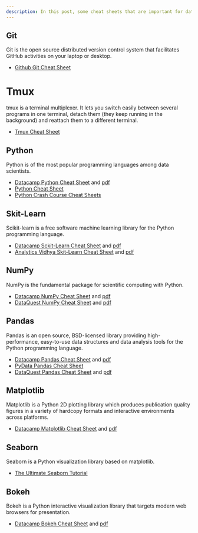 ```yaml
---
description: In this post, some cheat sheets that are important for data scientists are listed.
---
```


## Git
Git is the open source distributed version control system that facilitates GitHub activities on your laptop or desktop.
* [Github Git Cheat Sheet](https://services.github.com/on-demand/downloads/github-git-cheat-sheet.pdf)

# Tmux
tmux is a terminal multiplexer. It lets you switch easily between several programs in one terminal, detach them (they keep running in the background) and reattach them to a different terminal.
* [Tmux Cheat Sheet](https://tmuxcheatsheet.com/)

## Python
Python is of the most popular programming languages among data scientists.
* [Datacamp Python Cheat Sheet](https://www.datacamp.com/community/tutorials/python-data-science-cheat-sheet-basics) and [pdf](https://s3.amazonaws.com/assets.datacamp.com/blog_assets/PythonForDataScience.pdf)
* [Python Cheat Sheet](http://www.cogsci.rpi.edu/~destem/igd/python_cheat_sheet.pdf)
* [Python Crash Course Cheat Sheets](https://ehmatthes.github.io/pcc/cheatsheets/README.html)

## Skit-Learn
Scikit-learn is a free software machine learning library for the Python programming language.
* [Datacamp Sckit-Learn Cheat Sheet](https://www.datacamp.com/community/blog/scikit-learn-cheat-sheet) and [pdf](https://s3.amazonaws.com/assets.datacamp.com/blog_assets/Scikit_Learn_Cheat_Sheet_Python.pdf)
* [Analytics Vidhya Skit-Learn Cheat Sheet](https://www.analyticsvidhya.com/blog/2016/12/cheatsheet-scikit-learn-caret-package-for-python-r-respectively/) and [pdf](https://www.analyticsvidhya.com/infographics/Scikit-Learn-Infographic.pdf)

## NumPy
NumPy is the fundamental package for scientific computing with Python.
* [Datacamp NumPy Cheat Sheet](https://www.datacamp.com/community/blog/python-numpy-cheat-sheet) and [pdf](https://s3.amazonaws.com/assets.datacamp.com/blog_assets/Numpy_Python_Cheat_Sheet.pdf)
* [DataQuest NumPy Cheat Sheet](https://www.dataquest.io/blog/numpy-cheat-sheet/) and [pdf](https://www.dataquest.io/blog/images/cheat-sheets/numpy-cheat-sheet.pdf)

## Pandas
Pandas is an open source, BSD-licensed library providing high-performance, easy-to-use data structures and data analysis tools for the Python programming language.
* [Datacamp Pandas Cheat Sheet](https://www.datacamp.com/community/blog/python-pandas-cheat-sheet) and [pdf](https://s3.amazonaws.com/assets.datacamp.com/blog_assets/PandasPythonForDataScience.pdf)
* [PyData Pandas Cheat Sheet](https://github.com/pandas-dev/pandas/blob/master/doc/cheatsheet/Pandas_Cheat_Sheet.pdf)
* [DataQuest Pandas Cheat Sheet](https://www.dataquest.io/blog/pandas-cheat-sheet/) and [pdf](https://www.dataquest.io/blog/images/cheat-sheets/pandas-cheat-sheet.pdf)

## Matplotlib
Matplotlib is a Python 2D plotting library which produces publication quality figures in a variety of hardcopy formats and interactive environments across platforms.
* [Datacamp Matplotlib Cheat Sheet](https://www.datacamp.com/community/blog/python-matplotlib-cheat-sheet) and [pdf](https://s3.amazonaws.com/assets.datacamp.com/blog_assets/Python_Matplotlib_Cheat_Sheet.pdf)

## Seaborn
Seaborn is a Python visualization library based on matplotlib.
* [The Ultimate Seaborn Tutorial](https://elitedatascience.com/python-seaborn-tutorial)
 
## Bokeh
Bokeh is a Python interactive visualization library that targets modern web browsers for presentation.
* [Datacamp Bokeh Cheat Sheet](https://www.datacamp.com/community/blog/bokeh-cheat-sheet-python) and [pdf](https://s3.amazonaws.com/assets.datacamp.com/blog_assets/Python_Bokeh_Cheat_Sheet.pdf)
